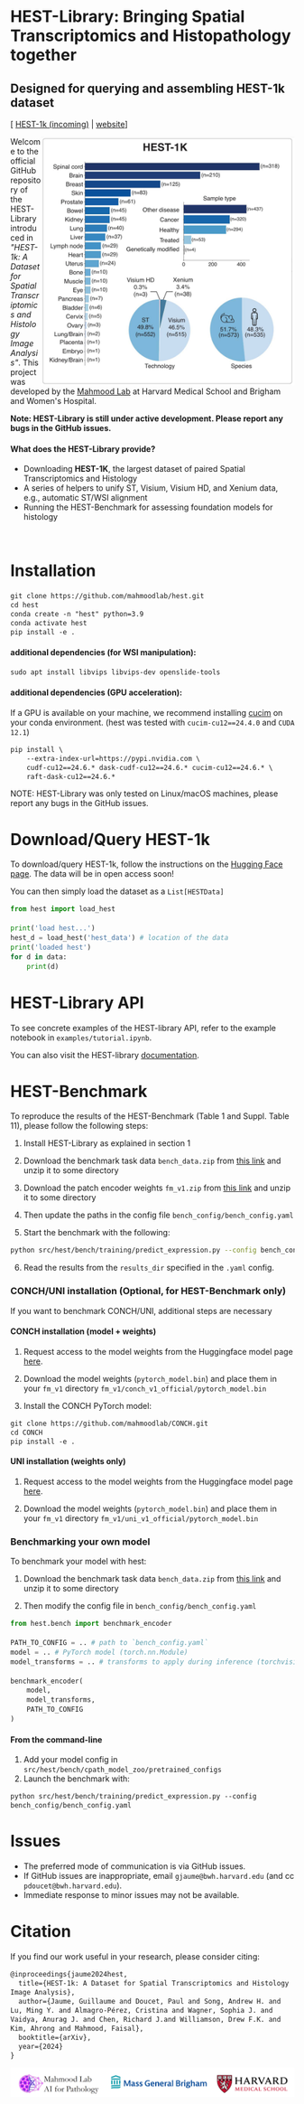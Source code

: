 # HEST-Library: Bringing Spatial Transcriptomics and Histopathology together
## Designed for querying and assembling HEST-1k dataset 

\[ [HEST-1k (incoming)](https://huggingface.co/datasets/MahmoodLab/hest) | [website](https://mahmoodlab.github.io/hest-website/)\]
<!-- [ArXiv (stay tuned)]() | [Interactive Demo](http://clam.mahmoodlab.org) | [Cite](#reference) -->

<img src="figures/fig1a.jpg" width="450px" align="right" />

Welcome to the official GitHub repository of the HEST-Library introduced in *"HEST-1k: A Dataset for Spatial Transcriptomics and Histology Image Analysis"*. This project was developed by the [Mahmood Lab](https://faisal.ai/) at Harvard Medical School and Brigham and Women's Hospital. 

**Note: HEST-Library is still under active development. Please report any bugs in the GitHub issues.** 
<br/>

#### What does the HEST-Library provide?
- Downloading <b>HEST-1K</b>, the largest dataset of paired Spatial Transcriptomics and Histology
- A series of helpers to unify ST, Visium, Visium HD, and Xenium data, e.g., automatic ST/WSI alignment
- Running the HEST-Benchmark for assessing foundation models for histology

<br/>

# Installation

```
git clone https://github.com/mahmoodlab/hest.git
cd hest
conda create -n "hest" python=3.9
conda activate hest
pip install -e .
```

#### additional dependencies (for WSI manipulation):
```
sudo apt install libvips libvips-dev openslide-tools
```

#### additional dependencies (GPU acceleration):
If a GPU is available on your machine, we recommend installing [cucim](https://docs.rapids.ai/install) on your conda environment. (hest was tested with `cucim-cu12==24.4.0` and `CUDA 12.1`)
```
pip install \
    --extra-index-url=https://pypi.nvidia.com \
    cudf-cu12==24.6.* dask-cudf-cu12==24.6.* cucim-cu12==24.6.* \
    raft-dask-cu12==24.6.*
```

NOTE: HEST-Library was only tested on Linux/macOS machines, please report any bugs in the GitHub issues.

# Download/Query HEST-1k

To download/query HEST-1k, follow the instructions on the [Hugging Face page](https://huggingface.co/datasets/MahmoodLab/hest). The data will be in open access soon!

You can then simply load the dataset as a `List[HESTData]`
```python
from hest import load_hest

print('load hest...')
hest_d = load_hest('hest_data') # location of the data
print('loaded hest')
for d in data:
    print(d)
```

# HEST-Library API

To see concrete examples of the HEST-library API, refer to the example notebook in `examples/tutorial.ipynb`.

You can also visit the HEST-library [documentation](https://hest.readthedocs.io/en/latest/).

# HEST-Benchmark

To reproduce the results of the HEST-Benchmark (Table 1 and Suppl. Table 11), please follow the following steps:

1. Install HEST-Library as explained in section 1

2. Download the benchmark task data `bench_data.zip` from [this link](https://www.dropbox.com/scl/fo/61m7k9s6ujnccdusuv4an/ACcBmaN6LhnluMhDPPGD5fY?rlkey=zqqjxhp7yz0jyrb3ancmo0ofb&dl=0) and unzip it to some directory

3. Download the patch encoder weights `fm_v1.zip` from [this link](https://www.dropbox.com/scl/fo/61m7k9s6ujnccdusuv4an/ACcBmaN6LhnluMhDPPGD5fY?rlkey=zqqjxhp7yz0jyrb3ancmo0ofb&dl=0) and unzip it to some directory

4. Then update the paths in the config file `bench_config/bench_config.yaml`

5. Start the benchmark with the following:
```bash
python src/hest/bench/training/predict_expression.py --config bench_config/bench_config.yaml
```

6. Read the results from the `results_dir` specified in the `.yaml` config.

### CONCH/UNI installation (Optional, for HEST-Benchmark only)

If you want to benchmark CONCH/UNI, additional steps are necessary

#### CONCH installation (model + weights)

1. Request access to the model weights from the Huggingface model page [here](https://huggingface.co/MahmoodLab/CONCH).

2. Download the model weights (`pytorch_model.bin`) and place them in your `fm_v1` directory `fm_v1/conch_v1_official/pytorch_model.bin`

3. Install the CONCH PyTorch model:

```
git clone https://github.com/mahmoodlab/CONCH.git
cd CONCH
pip install -e .
```

#### UNI installation (weights only)

1. Request access to the model weights from the Huggingface model page [here](https://huggingface.co/MahmoodLab/UNI).

2. Download the model weights (`pytorch_model.bin`) and place them in your `fm_v1` directory `fm_v1/uni_v1_official/pytorch_model.bin`

### Benchmarking your own model

To benchmark your model with hest:

1. Download the benchmark task data `bench_data.zip` from [this link](https://drive.google.com/drive/folders/1x5envjv6lUfH9Hw13hXPIucMJELSJEKl) and unzip it to some directory

2. Then modify the config file in `bench_config/bench_config.yaml`

```python
from hest.bench import benchmark_encoder

PATH_TO_CONFIG = .. # path to `bench_config.yaml`
model = .. # PyTorch model (torch.nn.Module)
model_transforms = .. # transforms to apply during inference (torchvision.transforms.Compose)

benchmark_encoder(        
    model, 
    model_transforms,
    PATH_TO_CONFIG
)
```

#### From the command-line

1. Add your model config in `src/hest/bench/cpath_model_zoo/pretrained_configs`
2. Launch the benchmark with:

```
python src/hest/bench/training/predict_expression.py --config bench_config/bench_config.yaml
```

# Issues 
- The preferred mode of communication is via GitHub issues.
- If GitHub issues are inappropriate, email `gjaume@bwh.harvard.edu` (and cc `pdoucet@bwh.harvard.edu`). 
- Immediate response to minor issues may not be available.

# Citation

If you find our work useful in your research, please consider citing:
```
@inproceedings{jaume2024hest,
  title={HEST-1k: A Dataset for Spatial Transcriptomics and Histology Image Analysis},
  author={Jaume, Guillaume and Doucet, Paul and Song, Andrew H. and Lu, Ming Y. and Almagro-Pérez, Cristina and Wagner, Sophia J. and Vaidya, Anurag J. and Chen, Richard J.and Williamson, Drew F.K. and Kim, Ahrong and Mahmood, Faisal},
  booktitle={arXiv},
  year={2024}
}
```

<img src=docs/joint_logo.png> 
